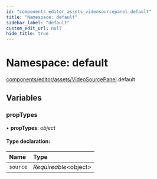 ```yaml
---
id: "components_editor_assets_videosourcepanel.default"
title: "Namespace: default"
sidebar_label: "default"
custom_edit_url: null
hide_title: true
---
```


# Namespace: default

[components/editor/assets/VideoSourcePanel](components_editor_assets_videosourcepanel.md).default

## Variables

### propTypes

• **propTypes**: *object*

#### Type declaration:

Name | Type |
:------ | :------ |
`source` | *Requireable*<object\> |
